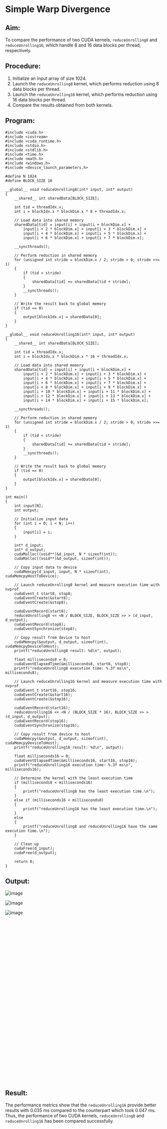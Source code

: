 # Simple Warp Divergence

## Aim:
To compare the performance of two CUDA kernels, `reduceUnrolling8` and `reduceUnrolling16`, which handle 8 and 16 data blocks per thread, respectively.

## Procedure:
1. Initialize an input array of size 1024.
2. Launch the `reduceUnrolling8` kernel, which performs reduction using 8 data blocks per thread.
3. Launch the `reduceUnrolling16` kernel, which performs reduction using 16 data blocks per thread.
4. Compare the results obtained from both kernels.

## Program:
```cuda
#include <cuda.h>
#include <iostream>
#include <cuda_runtime.h>
#include <stdio.h>
#include <stdlib.h>
#include <time.h>
#include <math.h>
#include <windows.h>
#include <device_launch_parameters.h>

#define N 1024
#define BLOCK_SIZE 16

__global__ void reduceUnrolling8(int* input, int* output)
{
    __shared__ int sharedData[BLOCK_SIZE];

    int tid = threadIdx.x;
    int i = blockIdx.x * blockDim.x * 8 + threadIdx.x;

    // Load data into shared memory
    sharedData[tid] = input[i] + input[i + blockDim.x] +
        input[i + 2 * blockDim.x] + input[i + 3 * blockDim.x] +
        input[i + 4 * blockDim.x] + input[i + 5 * blockDim.x] +
        input[i + 6 * blockDim.x] + input[i + 7 * blockDim.x];

    __syncthreads();

    // Perform reduction in shared memory
    for (unsigned int stride = blockDim.x / 2; stride > 0; stride >>= 1)
    {
        if (tid < stride)
        {
            sharedData[tid] += sharedData[tid + stride];
        }
        __syncthreads();
    }

    // Write the result back to global memory
    if (tid == 0)
    {
        output[blockIdx.x] = sharedData[0];
    }
}

__global__ void reduceUnrolling16(int* input, int* output)
{
    __shared__ int sharedData[BLOCK_SIZE];

    int tid = threadIdx.x;
    int i = blockIdx.x * blockDim.x * 16 + threadIdx.x;

    // Load data into shared memory
    sharedData[tid] = input[i] + input[i + blockDim.x] +
        input[i + 2 * blockDim.x] + input[i + 3 * blockDim.x] +
        input[i + 4 * blockDim.x] + input[i + 5 * blockDim.x] +
        input[i + 6 * blockDim.x] + input[i + 7 * blockDim.x] +
        input[i + 8 * blockDim.x] + input[i + 9 * blockDim.x] +
        input[i + 10 * blockDim.x] + input[i + 11 * blockDim.x] +
        input[i + 12 * blockDim.x] + input[i + 13 * blockDim.x] +
        input[i + 14 * blockDim.x] + input[i + 15 * blockDim.x];

    __syncthreads();

    // Perform reduction in shared memory
    for (unsigned int stride = blockDim.x / 2; stride > 0; stride >>= 1)
    {
        if (tid < stride)
        {
            sharedData[tid] += sharedData[tid + stride];
        }
        __syncthreads();
    }

    // Write the result back to global memory
    if (tid == 0)
    {
        output[blockIdx.x] = sharedData[0];
    }
}

int main()
{
    int input[N];
    int output;

    // Initialize input data
    for (int i = 0; i < N; i++)
    {
        input[i] = i;
    }

    int* d_input;
    int* d_output;
    cudaMalloc((void**)&d_input, N * sizeof(int));
    cudaMalloc((void**)&d_output, sizeof(int));

    // Copy input data to device
    cudaMemcpy(d_input, input, N * sizeof(int), cudaMemcpyHostToDevice);

    // Launch reduceUnrolling8 kernel and measure execution time with nvprof
    cudaEvent_t start8, stop8;
    cudaEventCreate(&start8);
    cudaEventCreate(&stop8);

    cudaEventRecord(start8);
    reduceUnrolling8 << <N / BLOCK_SIZE, BLOCK_SIZE >> > (d_input, d_output);
    cudaEventRecord(stop8);
    cudaEventSynchronize(stop8);

    // Copy result from device to host
    cudaMemcpy(&output, d_output, sizeof(int), cudaMemcpyDeviceToHost);
    printf("reduceUnrolling8 result: %d\n", output);

    float milliseconds8 = 0;
    cudaEventElapsedTime(&milliseconds8, start8, stop8);
    printf("reduceUnrolling8 execution time: %.3f ms\n", milliseconds8);

    // Launch reduceUnrolling16 kernel and measure execution time with nvprof
    cudaEvent_t start16, stop16;
    cudaEventCreate(&start16);
    cudaEventCreate(&stop16);

    cudaEventRecord(start16);
    reduceUnrolling16 << <N / (BLOCK_SIZE * 16), BLOCK_SIZE >> > (d_input, d_output);
    cudaEventRecord(stop16);
    cudaEventSynchronize(stop16);

    // Copy result from device to host
    cudaMemcpy(&output, d_output, sizeof(int), cudaMemcpyDeviceToHost);
    printf("reduceUnrolling16 result: %d\n", output);

    float milliseconds16 = 0;
    cudaEventElapsedTime(&milliseconds16, start16, stop16);
    printf("reduceUnrolling16 execution time: %.3f ms\n", milliseconds16);

    // Determine the kernel with the least execution time
    if (milliseconds8 < milliseconds16)
    {
        printf("reduceUnrolling8 has the least execution time.\n");
    }
    else if (milliseconds16 < milliseconds8)
    {
        printf("reduceUnrolling16 has the least execution time.\n");
    }
    else
    {
        printf("reduceUnrolling8 and reduceUnrolling16 have the same execution time.\n");
    }

    // Clean up
    cudaFree(d_input);
    cudaFree(d_output);

    return 0;
}
```
## Output:

![image](https://github.com/Marinto-Richee/Parallel-Computing-Architecture/assets/65499285/597ff299-dae1-45b7-8e8c-561cfe9efe34)

![image](https://github.com/Marinto-Richee/Parallel-Computing-Architecture/assets/65499285/441c1ebd-2dd6-4f14-b049-d039c6795b37)

![image](https://github.com/Marinto-Richee/Parallel-Computing-Architecture/assets/65499285/2d862570-2d14-4774-b3b6-a914dfc56252)

<br><br><br><br><br><br><br><br><br><br><br><br><br><br><br><br><br><br><br><br><br><br><br><br><br><br><br><br><br><br>

## Result:
The performance metrics show that the `reduceUnrolling16` provide better results with 0.035 ms compared to the counterpart which took 0.047 ms. 
Thus, the performance of two CUDA kernels, `reduceUnrolling8` and `reduceUnrolling16` has been compared successfully.
